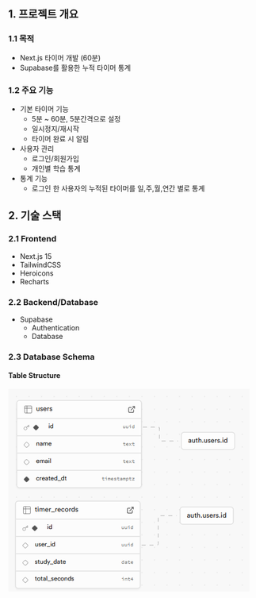 ## 1. 프로젝트 개요

### 1.1 목적
- Next.js 타이머 개발 (60분)
- Supabase를 활용한 누적 타이머 통계

### 1.2 주요 기능
- 기본 타이머 기능 
    - 5분 ~ 60분, 5분간격으로 설정
    - 일시정지/재시작
    - 타이머 완료 시 알림
- 사용자 관리
    - 로그인/회원가입
    - 개인별 학습 통계
- 통계 기능
    - 로그인 한 사용자의 누적된 타이머를 일,주,월,연간 별로 통계

## 2. 기술 스택

### 2.1 Frontend
- Next.js 15
- TailwindCSS
- Heroicons
- Recharts

### 2.2 Backend/Database
- Supabase
    - Authentication
    - Database

### 2.3 Database Schema 

#### Table Structure
![Timer Table Structure](./image/schema.png)